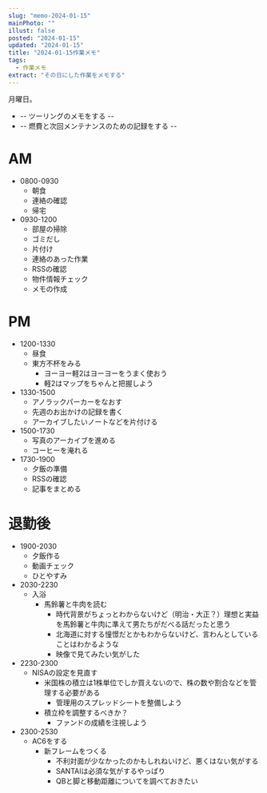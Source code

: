 ```yaml
---
slug: "memo-2024-01-15"
mainPhoto: ""
illust: false
posted: "2024-01-15"
updated: "2024-01-15"
title: "2024-01-15作業メモ"
tags:
  - 作業メモ
extract: "その日にした作業をメモする"
---
```


月曜日。  

- -- ツーリングのメモをする --
- -- 燃費と次回メンテナンスのための記録をする --


# AM

- 0800-0930
  - 朝食
  - 連絡の確認
  - 帰宅
- 0930-1200
  - 部屋の掃除
  - ゴミだし
  - 片付け
  - 連絡のあった作業
  - RSSの確認
  - 物件情報チェック
  - メモの作成

# PM

- 1200-1330
  - 昼食
  - 東方不杯をみる
    - ヨーヨー軽2はヨーヨーをうまく使おう
    - 軽2はマップをちゃんと把握しよう
- 1330-1500
  - アノラックパーカーをなおす
  - 先週のお出かけの記録を書く
  - アーカイブしたいノートなどを片付ける
- 1500-1730
  - 写真のアーカイブを進める
  - コーヒーを淹れる
- 1730-1900
  - 夕飯の準備
  - RSSの確認
  - 記事をまとめる

# 退勤後

- 1900-2030
  - 夕飯作る
  - 動画チェック
  - ひとやすみ
- 2030-2230
  - 入浴
    - 馬鈴薯と牛肉を読む
      - 時代背景がちょっとわからないけど（明治・大正？）理想と実益を馬鈴薯と牛肉に準えて男たちがだべる話だったと思う
      - 北海道に対する憧憬だとかもわからないけど、言わんとしていることはわかるような
      - 映像で見てみたい気がした
- 2230-2300
  - NISAの設定を見直す
    - 米国株の積立は1株単位でしか買えないので、株の数や割合などを管理する必要がある
      - 管理用のスプレッドシートを整備しよう
    - 積立枠を調整するべきか？
      - ファンドの成績を注視しよう
- 2300-2530
  - AC6をする
    - 新フレームをつくる
      - 不利対面が少なかったのかもしれねいけど、悪くはない気がする
      - SANTAIは必須な気がするやっぱり
      - QBと脚と移動距離についてを調べておきたい

      
